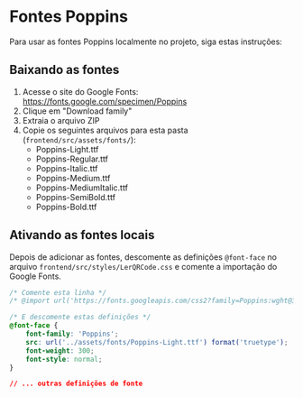 # Fontes Poppins

Para usar as fontes Poppins localmente no projeto, siga estas instruções:

## Baixando as fontes

1. Acesse o site do Google Fonts: https://fonts.google.com/specimen/Poppins
2. Clique em "Download family"
3. Extraia o arquivo ZIP
4. Copie os seguintes arquivos para esta pasta (`frontend/src/assets/fonts/`):
   - Poppins-Light.ttf
   - Poppins-Regular.ttf
   - Poppins-Italic.ttf
   - Poppins-Medium.ttf
   - Poppins-MediumItalic.ttf
   - Poppins-SemiBold.ttf
   - Poppins-Bold.ttf

## Ativando as fontes locais

Depois de adicionar as fontes, descomente as definições `@font-face` no arquivo `frontend/src/styles/LerQRCode.css` e comente a importação do Google Fonts.

```css
/* Comente esta linha */
/* @import url('https://fonts.googleapis.com/css2?family=Poppins:wght@300;400;500;600;700;800&display=swap'); */

/* E descomente estas definições */
@font-face {
    font-family: 'Poppins';
    src: url('../assets/fonts/Poppins-Light.ttf') format('truetype');
    font-weight: 300;
    font-style: normal;
}

// ... outras definições de fonte
``` 